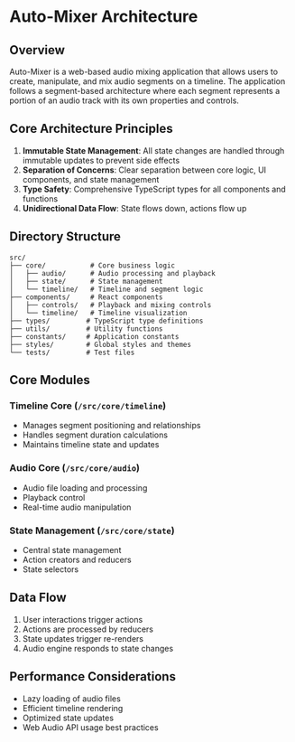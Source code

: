 # Auto-Mixer Architecture

## Overview
Auto-Mixer is a web-based audio mixing application that allows users to create, manipulate, and mix audio segments on a timeline. The application follows a segment-based architecture where each segment represents a portion of an audio track with its own properties and controls.

## Core Architecture Principles
1. **Immutable State Management**: All state changes are handled through immutable updates to prevent side effects
2. **Separation of Concerns**: Clear separation between core logic, UI components, and state management
3. **Type Safety**: Comprehensive TypeScript types for all components and functions
4. **Unidirectional Data Flow**: State flows down, actions flow up

## Directory Structure
```
src/
├── core/           # Core business logic
│   ├── audio/      # Audio processing and playback
│   ├── state/      # State management
│   └── timeline/   # Timeline and segment logic
├── components/     # React components
│   ├── controls/   # Playback and mixing controls
│   └── timeline/   # Timeline visualization
├── types/         # TypeScript type definitions
├── utils/         # Utility functions
├── constants/     # Application constants
├── styles/        # Global styles and themes
└── tests/         # Test files
```

## Core Modules

### Timeline Core (`/src/core/timeline`)
- Manages segment positioning and relationships
- Handles segment duration calculations
- Maintains timeline state and updates

### Audio Core (`/src/core/audio`)
- Audio file loading and processing
- Playback control
- Real-time audio manipulation

### State Management (`/src/core/state`)
- Central state management
- Action creators and reducers
- State selectors

## Data Flow
1. User interactions trigger actions
2. Actions are processed by reducers
3. State updates trigger re-renders
4. Audio engine responds to state changes

## Performance Considerations
- Lazy loading of audio files
- Efficient timeline rendering
- Optimized state updates
- Web Audio API usage best practices
